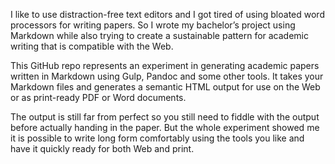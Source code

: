 I like to use distraction-free text editors and I got tired of using bloated word processors for writing papers. So I wrote my bachelor’s project using Markdown while also trying to create a sustainable pattern for academic writing that is compatible with the Web.

This GitHub repo represents an experiment in generating academic papers written in Markdown using Gulp, Pandoc and some other tools. It takes your Markdown files and generates a semantic HTML output for use on the Web or as print-ready PDF or Word documents.

The output is still far from perfect so you still need to fiddle with the output before actually handing in the paper. But the whole experiment showed me it is possible to write long form comfortably using the tools you like and have it quickly ready for both Web and print. 